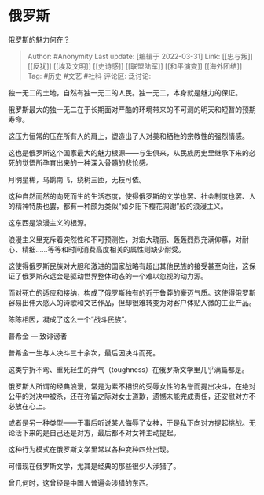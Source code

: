 # 俄罗斯
[俄罗斯的魅力何在？](https://www.zhihu.com/question/53702737/answer/2118160811)

> Author: #Anonymity
> Last update: [编辑于 2022-03-31]
> Link: [[忠与叛]] [[反犹]] [[埃及文明]] [[史诗感]] [[联盟陆军]] [[和平演变]] [[海外团结]]
> Tag: #历史 #文艺 #社科
> 评论区:
> 泛讨论:

独一无二的土地，自然有独一无二的人民。独一无二，本身就是魅力的保证。

俄罗斯最大的独一无二在于长期面对严酷的环境带来的不可测的明天和短暂的预期寿命。

这压力恒常的压在所有人的肩上，塑造出了人对美和牺牲的宗教性的强烈情感。

这也是俄罗斯这个国家最大的魅力根源——与生俱来，从民族历史里继承下来的必死的觉悟所孕育出来的一种深入骨髓的悲怆感。

月明星稀，乌鹊南飞，绕树三匝，无枝可依。

这种自然而然的向死而生的生活态度，使得俄罗斯的文学也罢、社会制度也罢、人的精神特质也罢，都有一种颇为类似“如夕阳下樱花凋谢”般的浪漫主义。

这东西是浪漫主义的根源。

浪漫主义里充斥着突然性和不可预测性，对宏大瑰丽、轰轰烈烈充满仰慕，对耐心、精细……等等和时间消费高度相关的属性则缺少耐受。

这使得俄罗斯民族对大胆和激进的国家战略有超出其他民族的接受甚至向往，这保证了俄罗斯永远会是驱动世界整体动态的一个难以忽视的动力源。

而对死亡的适应和接纳，构成了俄罗斯独有的近于鲁莽的豪迈气质。这使得俄罗斯容易出伟大感人的诗歌和文艺作品，但却很难转变为对客户体贴入微的工业产品。

陈陈相因，凝成了这么一个“战斗民族”。

普希金 — 致诽谤者

普希金一生与人决斗三十余次，最后因决斗而死。

这类宁折不弯、重死轻生的莽气（toughness）在俄罗斯文学里几乎满篇都是。

俄罗斯人所谓的经典浪漫，常是为素不相识的受辱女性的名誉而提出决斗，在绝对公平的对决中被杀，还在弥留之际对女士道歉，遗憾未能完成责任，还安慰对方不必放在心上。

或者是另一种类型——于事后听说某人侮辱了女神，于是私下向对方提起挑战。无论活下来的是自己还是对方，最后都不对女神主动提起。

这种行为模式在俄罗斯文学里常以各种变种四处出现。

可惜现在俄罗斯文学，尤其是经典的那些很少人涉猎了。

曾几何时，这曾经是中国人普遍会涉猎的东西。
